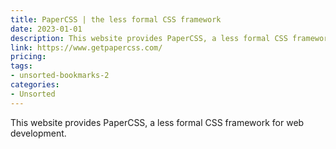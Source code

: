 ```yaml
---
title: PaperCSS | the less formal CSS framework
date: 2023-01-01
description: This website provides PaperCSS, a less formal CSS framework for web development.
link: https://www.getpapercss.com/
pricing: 
tags: 
- unsorted-bookmarks-2 
categories: 
- Unsorted 
---
```


This website provides PaperCSS, a less formal CSS framework for web development.